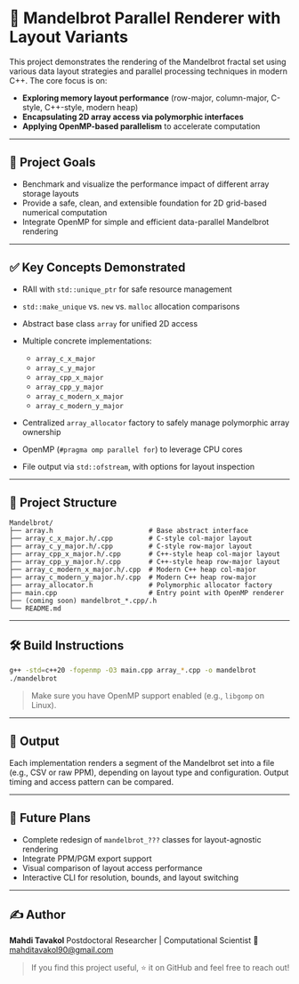 # 🚀 Mandelbrot Parallel Renderer with Layout Variants

This project demonstrates the rendering of the Mandelbrot fractal set using various data layout strategies and parallel processing techniques in modern C++. The core focus is on:

* **Exploring memory layout performance** (row-major, column-major, C-style, C++-style, modern heap)
* **Encapsulating 2D array access via polymorphic interfaces**
* **Applying OpenMP-based parallelism** to accelerate computation

---

## 🎯 Project Goals

* Benchmark and visualize the performance impact of different array storage layouts
* Provide a safe, clean, and extensible foundation for 2D grid-based numerical computation
* Integrate OpenMP for simple and efficient data-parallel Mandelbrot rendering

---

## ✅ Key Concepts Demonstrated

* RAII with `std::unique_ptr` for safe resource management
* `std::make_unique` vs. `new` vs. `malloc` allocation comparisons
* Abstract base class `array` for unified 2D access
* Multiple concrete implementations:

  * `array_c_x_major`
  * `array_c_y_major`
  * `array_cpp_x_major`
  * `array_cpp_y_major`
  * `array_c_modern_x_major`
  * `array_c_modern_y_major`
* Centralized `array_allocator` factory to safely manage polymorphic array ownership
* OpenMP (`#pragma omp parallel for`) to leverage CPU cores
* File output via `std::ofstream`, with options for layout inspection

---

## 🧱 Project Structure

```
Mandelbrot/
├── array.h                        # Base abstract interface
├── array_c_x_major.h/.cpp         # C-style col-major layout
├── array_c_y_major.h/.cpp         # C-style row-major layout
├── array_cpp_x_major.h/.cpp       # C++-style heap col-major layout
├── array_cpp_y_major.h/.cpp       # C++-style heap row-major layout
├── array_c_modern_x_major.h/.cpp  # Modern C++ heap col-major
├── array_c_modern_y_major.h/.cpp  # Modern C++ heap row-major
├── array_allocator.h              # Polymorphic allocator factory
├── main.cpp                       # Entry point with OpenMP renderer
├── (coming soon) mandelbrot_*.cpp/.h
└── README.md
```

---

## 🛠 Build Instructions

```bash
g++ -std=c++20 -fopenmp -O3 main.cpp array_*.cpp -o mandelbrot
./mandelbrot
```

> Make sure you have OpenMP support enabled (e.g., `libgomp` on Linux).

---

## 📸 Output

Each implementation renders a segment of the Mandelbrot set into a file (e.g., CSV or raw PPM), depending on layout type and configuration. Output timing and access pattern can be compared.

---

## 📌 Future Plans

* Complete redesign of `mandelbrot_???` classes for layout-agnostic rendering
* Integrate PPM/PGM export support
* Visual comparison of layout access performance
* Interactive CLI for resolution, bounds, and layout switching

---

## ✍️ Author

**Mahdi Tavakol**
Postdoctoral Researcher | Computational Scientist
📧 [mahditavakol90@gmail.com](mailto:mahditavakol90@gmail.com)

> If you find this project useful, ⭐ it on GitHub and feel free to reach out!
